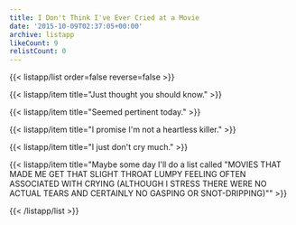 ```yaml
---
title: I Don't Think I've Ever Cried at a Movie
date: '2015-10-09T02:37:05+00:00'
archive: listapp
likeCount: 9
relistCount: 0
---
```



{{< listapp/list order=false reverse=false >}}

   {{< listapp/item title="Just thought you should know." >}}

   {{< listapp/item title="Seemed pertinent today." >}}

   {{< listapp/item title="I promise I'm not a heartless killer." >}}

   {{< listapp/item title="I just don't cry much." >}}

   {{< listapp/item title="Maybe some day I'll do a list called \"MOVIES THAT MADE ME GET THAT SLIGHT THROAT LUMPY FEELING OFTEN ASSOCIATED WITH CRYING (ALTHOUGH I STRESS THERE WERE NO ACTUAL TEARS AND CERTAINLY NO GASPING OR SNOT-DRIPPING)\"" >}}

{{< /listapp/list >}}
